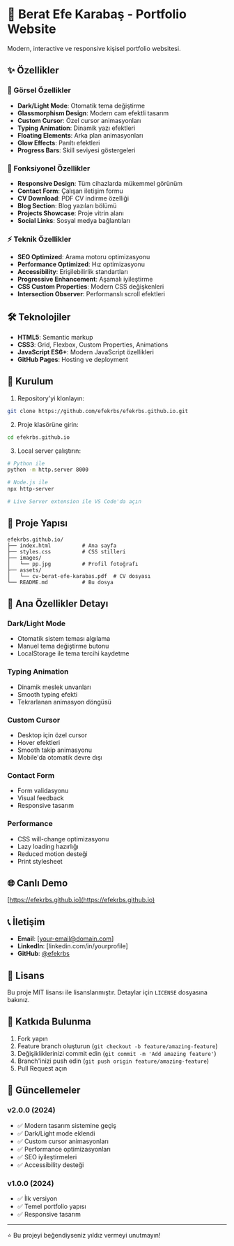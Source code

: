 # 🚀 Berat Efe Karabaş - Portfolio Website

Modern, interactive ve responsive kişisel portfolio websitesi.

## ✨ Özellikler

### 🎨 Görsel Özellikler
- **Dark/Light Mode**: Otomatik tema değiştirme
- **Glassmorphism Design**: Modern cam efektli tasarım
- **Custom Cursor**: Özel cursor animasyonları
- **Typing Animation**: Dinamik yazı efektleri
- **Floating Elements**: Arka plan animasyonları
- **Glow Effects**: Parıltı efektleri
- **Progress Bars**: Skill seviyesi göstergeleri

### 🔧 Fonksiyonel Özellikler
- **Responsive Design**: Tüm cihazlarda mükemmel görünüm
- **Contact Form**: Çalışan iletişim formu
- **CV Download**: PDF CV indirme özelliği
- **Blog Section**: Blog yazıları bölümü
- **Projects Showcase**: Proje vitrin alanı
- **Social Links**: Sosyal medya bağlantıları

### ⚡ Teknik Özellikler
- **SEO Optimized**: Arama motoru optimizasyonu
- **Performance Optimized**: Hız optimizasyonu
- **Accessibility**: Erişilebilirlik standartları
- **Progressive Enhancement**: Aşamalı iyileştirme
- **CSS Custom Properties**: Modern CSS değişkenleri
- **Intersection Observer**: Performanslı scroll efektleri

## 🛠️ Teknolojiler

- **HTML5**: Semantic markup
- **CSS3**: Grid, Flexbox, Custom Properties, Animations
- **JavaScript ES6+**: Modern JavaScript özellikleri
- **GitHub Pages**: Hosting ve deployment

## 🚀 Kurulum

1. Repository'yi klonlayın:
```bash
git clone https://github.com/efekrbs/efekrbs.github.io.git
```

2. Proje klasörüne girin:
```bash
cd efekrbs.github.io
```

3. Local server çalıştırın:
```bash
# Python ile
python -m http.server 8000

# Node.js ile
npx http-server

# Live Server extension ile VS Code'da açın
```

## 📁 Proje Yapısı

```
efekrbs.github.io/
├── index.html          # Ana sayfa
├── styles.css          # CSS stilleri
├── images/
│   └── pp.jpg          # Profil fotoğrafı
├── assets/
│   └── cv-berat-efe-karabas.pdf  # CV dosyası
└── README.md           # Bu dosya
```

## 🎯 Ana Özellikler Detayı

### Dark/Light Mode
- Otomatik sistem teması algılama
- Manuel tema değiştirme butonu
- LocalStorage ile tema tercihi kaydetme

### Typing Animation
- Dinamik meslek unvanları
- Smooth typing efekti
- Tekrarlanan animasyon döngüsü

### Custom Cursor
- Desktop için özel cursor
- Hover efektleri
- Smooth takip animasyonu
- Mobile'da otomatik devre dışı

### Contact Form
- Form validasyonu
- Visual feedback
- Responsive tasarım

### Performance
- CSS will-change optimizasyonu
- Lazy loading hazırlığı
- Reduced motion desteği
- Print stylesheet

## 🌐 Canlı Demo

[https://efekrbs.github.io](https://efekrbs.github.io)

## 📞 İletişim

- **Email**: [your-email@domain.com]
- **LinkedIn**: [linkedin.com/in/yourprofile]
- **GitHub**: [@efekrbs](https://github.com/efekrbs)

## 📝 Lisans

Bu proje MIT lisansı ile lisanslanmıştır. Detaylar için `LICENSE` dosyasına bakınız.

## 🤝 Katkıda Bulunma

1. Fork yapın
2. Feature branch oluşturun (`git checkout -b feature/amazing-feature`)
3. Değişikliklerinizi commit edin (`git commit -m 'Add amazing feature'`)
4. Branch'inizi push edin (`git push origin feature/amazing-feature`)
5. Pull Request açın

## 🔄 Güncellemeler

### v2.0.0 (2024)
- ✅ Modern tasarım sistemine geçiş
- ✅ Dark/Light mode eklendi
- ✅ Custom cursor animasyonları
- ✅ Performance optimizasyonları
- ✅ SEO iyileştirmeleri
- ✅ Accessibility desteği

### v1.0.0 (2024)
- ✅ İlk versiyon
- ✅ Temel portfolio yapısı
- ✅ Responsive tasarım

---

⭐ Bu projeyi beğendiyseniz yıldız vermeyi unutmayın!
